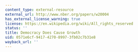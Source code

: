 ```yaml
---
content_type: external-resource
external_url: http://www.nber.org/papers/w20004
has_external_license_warning: true
license: https://en.wikipedia.org/wiki/All_rights_reserved
status: ''
title: Democracy Does Cause Growth
uid: 0571e6cf-9417-4270-8997-3fb02c7b31e8
wayback_url: ''
---
```

